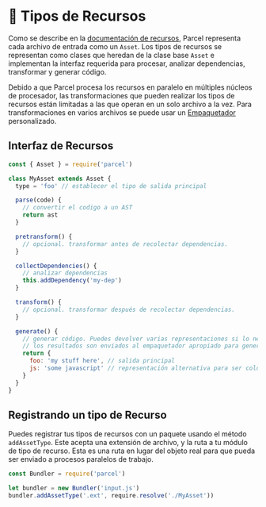 # 📝 Tipos de Recursos

Como se describe en la [documentación de recursos](assets.html), Parcel representa cada archivo de entrada como un `Asset`. Los tipos de recursos se representan como clases que heredan de la clase base `Asset` e implementan la interfaz requerida para procesar, analizar dependencias, transformar y generar código.

Debido a que Parcel procesa los recursos en paralelo en múltiples núcleos de procesador, las transformaciones que pueden realizar los tipos de recursos están limitadas a las que operan en un solo archivo a la vez. Para transformaciones en varios archivos se puede usar un [Empaquetador](packagers.html) personalizado.

## Interfaz de Recursos

```javascript
const { Asset } = require('parcel')

class MyAsset extends Asset {
  type = 'foo' // establecer el tipo de salida principal

  parse(code) {
    // convertir el codigo a un AST
    return ast
  }

  pretransform() {
    // opcional. transformar antes de recolectar dependencias.
  }

  collectDependencies() {
    // analizar dependencias
    this.addDependency('my-dep')
  }

  transform() {
    // opcional. transformar después de recolectar dependencias.
  }

  generate() {
    // generar código. Puedes devolver varias representaciones si lo necesitas.
    // los resultados son enviados al empaquetador apropiado para generar los paquetes finales.
    return {
      foo: 'my stuff here', // salida principal
      js: 'some javascript' // representación alternativa para ser colocada en el paquete de JS si es necesario.
    }
  }
}
```

## Registrando un tipo de Recurso

Puedes registrar tus tipos de recursos con un paquete usando el método `addAssetType`. Este acepta una extensión de archivo, y la ruta a tu módulo de tipo de recurso. Esta es una ruta en lugar del objeto real para que pueda ser enviado a procesos paralelos de trabajo.

```javascript
const Bundler = require('parcel')

let bundler = new Bundler('input.js')
bundler.addAssetType('.ext', require.resolve('./MyAsset'))
```
